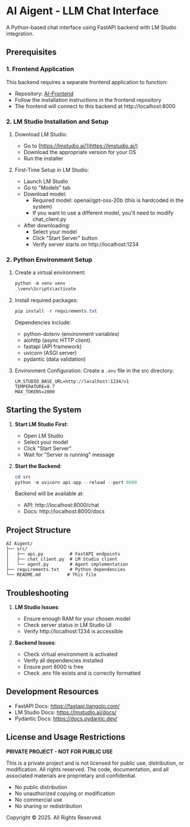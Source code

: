 # AI Aigent - LLM Chat Interface

A Python-based chat interface using FastAPI backend with LM Studio integration.

## Prerequisites

### 1. Frontend Application
This backend requires a separate frontend application to function:
- Repository: [AI-Frontend](https://github.com/SleepyBearIV/AI-frontend)
- Follow the installation instructions in the frontend repository
- The frontend will connect to this backend at http://localhost:8000

### 2. LM Studio Installation and Setup
1. Download LM Studio:
   - Go to [https://lmstudio.ai/](https://lmstudio.ai/)
   - Download the appropriate version for your OS
   - Run the installer

2. First-Time Setup in LM Studio:
   - Launch LM Studio
   - Go to "Models" tab
   - Download model:
     * Required model: openai/gpt-oss-20b (this is hardcoded in the system)
     * If you want to use a different model, you'll need to modify chat_client.py
   - After downloading:
     * Select your model
     * Click "Start Server" button
     * Verify server starts on http://localhost:1234

### 2. Python Environment Setup
1. Create a virtual environment:
   ```powershell
   python -m venv venv
   .\venv\Scripts\activate
   ```

2. Install required packages:
   ```powershell
   pip install -r requirements.txt
   ```
   
   Dependencies include:
   - python-dotenv (environment variables)
   - aiohttp (async HTTP client)
   - fastapi (API framework)
   - uvicorn (ASGI server)
   - pydantic (data validation)

3. Environment Configuration:
   Create a `.env` file in the src directory:
   ```
   LM_STUDIO_BASE_URL=http://localhost:1234/v1
   TEMPERATURE=0.7
   MAX_TOKENS=2000
   ```

## Starting the System

1. **Start LM Studio First**:
   - Open LM Studio
   - Select your model
   - Click "Start Server"
   - Wait for "Server is running" message

2. **Start the Backend**:
   ```powershell
   cd src
   python -m uvicorn api:app --reload --port 8000
   ```
   
   Backend will be available at:
   - API: http://localhost:8000/chat
   - Docs: http://localhost:8000/docs

## Project Structure
```
AI Aigent/
├── src/
│   ├── api.py          # FastAPI endpoints
│   ├── chat_client.py  # LM Studio client
│   └── agent.py        # Agent implementation
├── requirements.txt    # Python dependencies
└── README.md          # This file
```

## Troubleshooting

1. **LM Studio Issues**:
   - Ensure enough RAM for your chosen model
   - Check server status in LM Studio UI
   - Verify http://localhost:1234 is accessible

2. **Backend Issues**:
   - Check virtual environment is activated
   - Verify all dependencies installed
   - Ensure port 8000 is free
   - Check .env file exists and is correctly formatted

## Development Resources

- FastAPI Docs: https://fastapi.tiangolo.com/
- LM Studio Docs: https://lmstudio.ai/docs/
- Pydantic Docs: https://docs.pydantic.dev/

## License and Usage Restrictions

**PRIVATE PROJECT - NOT FOR PUBLIC USE**

This is a private project and is not licensed for public use, distribution, or modification. All rights reserved. 
The code, documentation, and all associated materials are proprietary and confidential.

- No public distribution
- No unauthorized copying or modification
- No commercial use
- No sharing or redistribution

Copyright © 2025. All Rights Reserved.